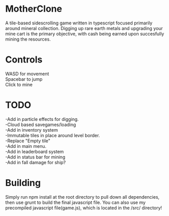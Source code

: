 MotherClone
===========
A tile-based sidescrolling game written in typescript focused primarily around mineral collection.  Digging up rare earth metals and upgrading your mine cart is the primary objective, with cash being earned upon succesfully mining the resources.

Controls
===========
WASD for movement<br>
Spacebar to jump<br>
Click to mine<br>

TODO
===========
-Add in particle effects for digging.<br>
-Cloud based savegames/loading<br>
-Add in inventory system<br>
-Immutable tiles in place around level border.<br>
-Replace "Empty tile"<br>
-Add in main menu.<br>
-Add in leaderboard system<br>
-Add in status bar for mining<br>
-Add in fall damage for ship? <br>


Building
===========
Simply run npm install at the root directory to pull down all dependencies, then use grunt to build the final javascript file.  You can also use my precompiled javascript file(game.js), which is located in the /src/ directory!
